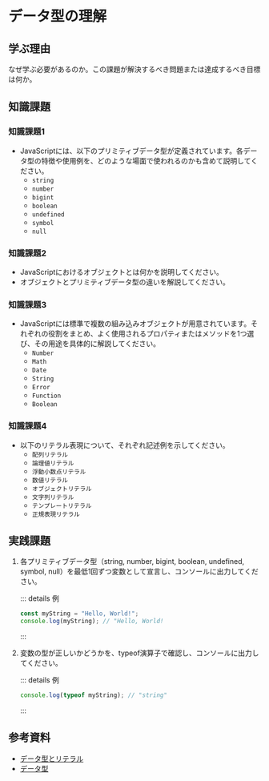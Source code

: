 # データ型の理解

## 学ぶ理由

なぜ学ぶ必要があるのか。この課題が解決するべき問題または達成するべき目標は何か。

## 知識課題

### 知識課題1

- JavaScriptには、以下のプリミティブデータ型が定義されています。各データ型の特徴や使用例を、どのような場面で使われるのかも含めて説明してください。
  - `string`
  - `number`
  - `bigint`
  - `boolean`
  - `undefined`
  - `symbol`
  - `null`

### 知識課題2

- JavaScriptにおけるオブジェクトとは何かを説明してください。
- オブジェクトとプリミティブデータ型の違いを解説してください。

### 知識課題3

- JavaScriptには標準で複数の組み込みオブジェクトが用意されています。それぞれの役割をまとめ、よく使用されるプロパティまたはメソッドを1つ選び、その用途を具体的に解説してください。
  - `Number`
  - `Math`
  - `Date`
  - `String`
  - `Error`
  - `Function`
  - `Boolean`

### 知識課題4

- 以下のリテラル表現について、それぞれ記述例を示してください。
  - `配列リテラル`
  - `論理値リテラル`
  - `浮動小数点リテラル`
  - `数値リテラル`
  - `オブジェクトリテラル`
  - `文字列リテラル`
  - `テンプレートリテラル`
  - `正規表現リテラル`

## 実践課題

1. 各プリミティブデータ型（string, number, bigint, boolean, undefined, symbol, null）を最低1回ずつ変数として宣言し、コンソールに出力してください。

    ::: details 例

    ``` js
    const myString = "Hello, World!";
    console.log(myString); // "Hello, World!
    ```

    :::

2. 変数の型が正しいかどうかを、typeof演算子で確認し、コンソールに出力してください。

    ::: details 例

    ``` js
    console.log(typeof myString); // "string"
    ```

    :::

## 参考資料

- [データ型とリテラル](https://jsprimer.net/basic/data-type/)
- [データ型](https://ja.javascript.info/types)
